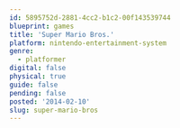 ```yaml
---
id: 5895752d-2881-4cc2-b1c2-00f143539744
blueprint: games
title: 'Super Mario Bros.'
platform: nintendo-entertainment-system
genre:
  - platformer
digital: false
physical: true
guide: false
pending: false
posted: '2014-02-10'
slug: super-mario-bros
---
```


